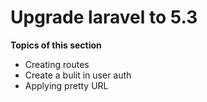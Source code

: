 # Upgrade laravel to 5.3

**Topics of this section**
- Creating routes
- Create a bulit in user auth
- Applying pretty URL
